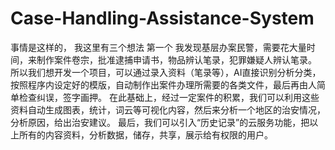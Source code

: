 # Case-Handling-Assistance-System
事情是这样的， 我这里有三个想法  第一个  我发现基层办案民警，需要花大量时间，来制作案件卷宗，批准逮捕申请书，物品辨认笔录，犯罪嫌疑人辨认笔录。 所以我们想开发一个项目，可以通过录入资料（笔录等），AI直接识别分析分类，按照程序内设定好的模版，自动制作出案件办理所需要的各类文件，最后再由人简单检查纠误，签字画押。  在此基础上，经过一定案件的积累，我们可以利用这些资料自动生成图表，统计，词云等可视化内容，然后来分析一个地区的治安情况，分析原因，给出治安建议。  最后，我们可以引入“历史记录”的云服务功能，把以上所有的内容资料，分析数据，储存，共享，展示给有权限的用户。 
